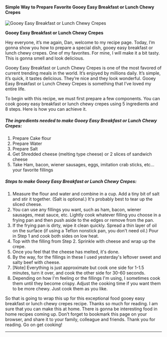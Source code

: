             

#### Simple Way to Prepare Favorite Gooey Easy Breakfast or Lunch Chewy Crepes

![Gooey Easy Breakfast or Lunch Chewy Crepes](https://img-global.cpcdn.com/recipes/5839490370240512/751x532cq70/gooey-easy-breakfast-or-lunch-chewy-crepes-recipe-main-photo.jpg)

**Gooey Easy Breakfast or Lunch Chewy Crepes**

Hey everyone, it’s me again, Dan, welcome to my recipe page. Today, I’m gonna show you how to prepare a special dish, gooey easy breakfast or lunch chewy crepes. One of my favorites. For mine, I will make it a bit tasty. This is gonna smell and look delicious.

Gooey Easy Breakfast or Lunch Chewy Crepes is one of the most favored of current trending meals in the world. It’s enjoyed by millions daily. It’s simple, it’s quick, it tastes delicious. They’re nice and they look wonderful. Gooey Easy Breakfast or Lunch Chewy Crepes is something that I’ve loved my entire life.

To begin with this recipe, we must first prepare a few components. You can cook gooey easy breakfast or lunch chewy crepes using 5 ingredients and 8 steps. Here is how you can achieve it.

##### The ingredients needed to make Gooey Easy Breakfast or Lunch Chewy Crepes:

1.  Prepare Cake flour
2.  Prepare Water
3.  Prepare Salt
4.  Get Shredded cheese (melting type cheese) or 2 slices of sandwich cheese
5.  Take Ham, bacon, wiener sausages, eggs, imitation crab sticks, etc…your favorite fillings

##### Steps to make Gooey Easy Breakfast or Lunch Chewy Crepes:

1.  Measure the flour and water and combine in a cup. Add a tiny bit of salt and stir it together. (Salt is optional.) It's probably best to tear up the sliced cheese.
2.  You can use any fillings you want, such as ham, bacon, wiener sausages, meat sauce, etc. Lightly cook whatever filling you choose in a frying pan and then push aside to the edges or remove from the pan.
3.  If the frying pan is dirty, wipe it clean quickly. Spread a thin layer of oil on the surface (if using a Teflon nonstick pan, you don't need oil.) Pour in Step 1 and cook both sides on low heat.
4.  Top with the filling from Step 2. Sprinkle with cheese and wrap up the crepe.
5.  Once you feel that the cheese has melted, it's done.
6.  By the way, for the fillings in these I used yesterday's leftover sweet and salty beef with cheese.
7.  \[Note\] Everything is just approximate but cook one side for 1-1.5 minutes, turn it over, and cook the other side for 30-60 seconds.
8.  Depending on how I'm feeling or the fillings I'm using, I sometimes cook them until they become crispy. Adjust the cooking time if you want them to be more chewy. Just cook them as you like.

So that is going to wrap this up for this exceptional food gooey easy breakfast or lunch chewy crepes recipe. Thanks so much for reading. I am sure that you can make this at home. There is gonna be interesting food in home recipes coming up. Don’t forget to bookmark this page on your browser, and share it to your family, colleague and friends. Thank you for reading. Go on get cooking!

* * *